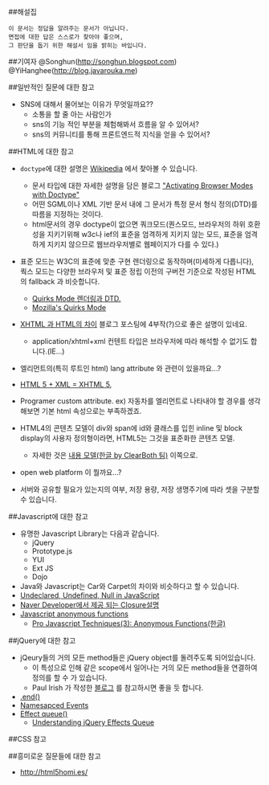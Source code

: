 ##해설집
```
이 문서는 정답을 알려주는 문서가 아닙니다.
면접에 대한 답은 스스로가 찾아야 좋으며,
그 판단을 돕기 위한 해설서 임을 밝히는 바입니다.
```

##기여자
@Songhun(http://songhun.blogspot.com)
@YiHanghee(http://blog.javarouka.me)

##일반적인 질문에 대한 참고
* SNS에 대해서 물어보는 이유가 무엇일까요??
  + 소통을 할 줄 아는 사람인가
  + sns의 기능 적인 부분을 체험해봐서 흐름을 알 수 있어서?
  + sns의 커뮤니티를 통해 프론트엔드적 지식을 얻을 수 있어서?

##HTML에 대한 참고
* `doctype`에 대한 설명은 [Wikipedia](http://ko.wikipedia.org/wiki/%EB%AC%B8%EC%84%9C_%ED%98%95%EC%8B%9D_%EC%84%A0%EC%96%B8) 에서 찾아볼 수 있습니다.
	* 문서 타입에 대한 자세한 설명을 담은 블로그 ["Activating Browser Modes with Doctype"](http://hsivonen.iki.fi/doctype/)
  * 어떤 SGML이나 XML 기반 문서 내에 그 문서가 특정 문서 형식 정의(DTD)를 따름을 지정하는 것이다.
  * html문서의 경우 doctype이 없으면 쿼크모드(퀀스모드, 브라우저의 하위 호환성을 지키기위해 w3c나 ief의 표준을 엄격하게 지키지 않는 모드, 표준을 엄격하게 지키지 않으므로 웹브라우저별로 웹페이지가 다를 수 있다.)

* 표준 모드는 W3C의 표준에 맞춘 구현 렌더링으로 동작하며(미세하게 다릅니다), 쿽스 모드는 다양한 브라우저 및 표준 정립 이전의 구버전 기준으로 작성된 HTML의 fallback 과 비슷합니다.
	* [Quirks Mode 렌더링과 DTD.](http://naradesign.net/wp/2007/03/27/118/)
	* [Mozilla's Quirks Mode](https://developer.mozilla.org/ko/Mozilla's_Quirks_Mode)
* [XHTML 과 HTML의 차이](http://blog.wystan.net/2007/05/24/xhtml-vs-html) 블로그 포스팅에 4부작(?)으로 좋은 설명이 있네요.
	* application/xhtml+xml 컨텐트 타입은 브라우저에 따라 해석할 수 없기도 합니다.(IE...)
* 엘리먼트의(특히 루트인 html) lang attribute 와 관련이 있을까요...?
* [HTML 5 + XML = XHTML 5](http://html5doctor.com/html-5-xml-xhtml-5/), <!doctype xhtml>
* Programer custom attribute. ex) 자동차를 엘리먼트로 나타내야 할 경우를 생각해보면 기본 html 속성으로는 부족하겠죠.
* HTML4의 콘텐츠 모델이 div와 span에 id와 클래스를 입힌 inline 및 block display의 사용자 정의형이라면, HTML5는 그것을 표준화한 콘텐츠 모델.
	* 자세한 것은 [내용 모델(한글 by ClearBoth 팀)](http://html5.clearboth.org/content-models.html) 이쪽으로.
* open web platform 이 뭘까요...?
* 서버와 공유할 필요가 있는지의 여부, 저장 용량, 저장 생명주기에 따라 셋을 구분할 수 있습니다.

##Javascript에 대한 참고
* 유명한 Javascript Library는 다음과 같습니다.
	* jQuery
	* Prototype.js
	* YUI
	* Ext JS
	* Dojo
* Java와 Javascript는 Car와 Carpet의 차이와 비슷하다고 할 수 있습니다.
* [Undeclared, Undefined, Null in JavaScript](http://constc.blogspot.com/2008/07/undeclared-undefined-null-in-javascript.html)
* [Naver Developer에서 제공 되는 Closure설명](http://dev.naver.com/tech/ajaxui/ajaxui_2.php#a_2_2)
* [Javascript anonymous functions](http://helephant.com/2008/08/23/javascript-anonymous-functions/)
	* [Pro Javascript Techniques(3): Anonymous Functions(한글)](http://happyzoo.tistory.com/124)

##jQuery에 대한 참고
* jQeury들의 거의 모든 method들은 jQuery object를 돌려주도록 되어있습니다.
	* 이 특성으로 인해 같은 scope에서 일어나는 거의 모든 method들을 연결하여 정의를 할 수 가 있습니다.
	* Paul Irish 가 작성한 [블로그](http://paulirish.com/2008/sequentially-chain-your-callbacks-in-jquery-two-ways/) 를 참고하시면 좋을 듯 합니다.
* [.end()](http://api.jquery.com/end/)
* [Namesapced Events](http://docs.jquery.com/Namespaced_Events)
* [Effect queue()](http://api.jquery.com/queue/)
	* [Understanding jQuery Effects Queue](http://blog.bigbinary.com/2010/02/02/understanding-jquery-effects-queue.html)


##CSS 참고

##흥미로운 질문들에 대한 참고
* http://html5homi.es/
